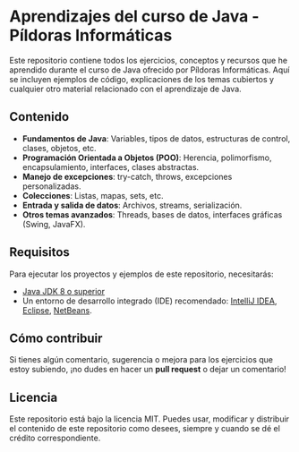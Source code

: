 # Aprendizajes del curso de Java - Píldoras Informáticas

Este repositorio contiene todos los ejercicios, conceptos y recursos que he aprendido durante el curso de Java ofrecido por Píldoras Informáticas. Aquí se incluyen ejemplos de código, explicaciones de los temas cubiertos y cualquier otro material relacionado con el aprendizaje de Java.

## Contenido

- **Fundamentos de Java**: Variables, tipos de datos, estructuras de control, clases, objetos, etc.
- **Programación Orientada a Objetos (POO)**: Herencia, polimorfismo, encapsulamiento, interfaces, clases abstractas.
- **Manejo de excepciones**: try-catch, throws, excepciones personalizadas.
- **Colecciones**: Listas, mapas, sets, etc.
- **Entrada y salida de datos**: Archivos, streams, serialización.
- **Otros temas avanzados**: Threads, bases de datos, interfaces gráficas (Swing, JavaFX).

## Requisitos

Para ejecutar los proyectos y ejemplos de este repositorio, necesitarás:

- [Java JDK 8 o superior](https://www.oracle.com/java/technologies/javase-jdk11-downloads.html)
- Un entorno de desarrollo integrado (IDE) recomendado: [IntelliJ IDEA](https://www.jetbrains.com/idea/), [Eclipse](https://www.eclipse.org/downloads/), [NetBeans](https://netbeans.apache.org/).

## Cómo contribuir

Si tienes algún comentario, sugerencia o mejora para los ejercicios que estoy subiendo, ¡no dudes en hacer un **pull request** o dejar un comentario!

## Licencia

Este repositorio está bajo la licencia MIT. Puedes usar, modificar y distribuir el contenido de este repositorio como desees, siempre y cuando se dé el crédito correspondiente.
